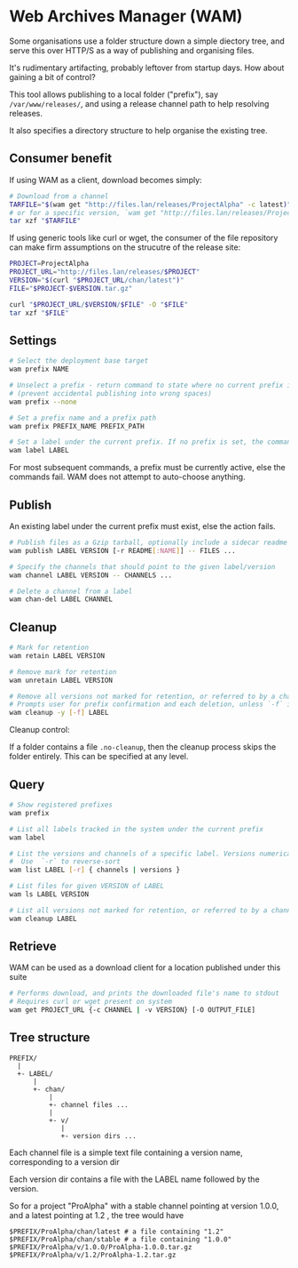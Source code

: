 # Web Archives Manager (WAM)

Some organisations use a folder structure down a simple diectory tree, and serve this over HTTP/S as a way of publishing and organising files.

It's rudimentary artifacting, probably leftover from startup days. How about gaining a bit of control?

This tool allows publishing to a local folder ("prefix"), say `/var/www/releases/`, and using a release channel path to help resolving releases.

It also specifies a directory structure to help organise the existing tree.

## Consumer benefit

If using WAM as a client, download becomes simply:

```sh
# Download from a channel
TARFILE="$(wam get "http://files.lan/releases/ProjectAlpha" -c latest)"
# or for a specific version, `wam get "http://files.lan/releases/ProjectAlpha" -v 3.0.1`
tar xzf "$TARFILE"
```

If using generic tools like curl or wget, the consumer of the file repository can make firm assumptions on the strucutre of the release site:

```sh
PROJECT=ProjectAlpha
PROJECT_URL="http://files.lan/releases/$PROJECT"
VERSION="$(curl "$PROJECT_URL/chan/latest")"
FILE="$PROJECT-$VERSION.tar.gz"

curl "$PROJECT_URL/$VERSION/$FILE" -O "$FILE"
tar xzf "$FILE"

```

## Settings

```sh
# Select the deployment base target
wam prefix NAME

# Unselect a prefix - return command to state where no current prefix is set
# (prevent accidental publishing into wrong spaces)
wam prefix --none

# Set a prefix name and a prefix path
wam prefix PREFIX_NAME PREFIX_PATH

# Set a label under the current prefix. If no prefix is set, the command fails.
wam label LABEL
```

For most subsequent commands, a prefix must be currently active, else the commands fail. WAM does not attempt to auto-choose anything.

## Publish

An existing label under the current prefix must exist, else the action fails.

```sh
# Publish files as a Gzip tarball, optionally include a sidecar readme file, optionally renaming it to NAME
wam publish LABEL VERSION [-r README[:NAME]] -- FILES ...

# Specify the channels that should point to the given label/version
wam channel LABEL VERSION -- CHANNELS ...

# Delete a channel from a label
wam chan-del LABEL CHANNEL
```

## Cleanup

```sh
# Mark for retention
wam retain LABEL VERSION

# Remove mark for retention
wam unretain LABEL VERSION

# Remove all versions not marked for retention, or referred to by a channel
# Prompts user for prefix confirmation and each deletion, unless `-f` is specified
wam cleanup -y [-f] LABEL
```

Cleanup control:

If a folder contains a file `.no-cleanup`, then the cleanup process skips the folder entirely. This can be specified at any level.

## Query

```sh
# Show registered prefixes
wam prefix

# List all labels tracked in the system under the current prefix
wam label

# List the versions and channels of a specific label. Versions numerically sorted, descending.
#  Use  `-r` to reverse-sort
wam list LABEL [-r] { channels | versions }

# List files for given VERSION of LABEL
wam ls LABEL VERSION

# List all versions not marked for retention, or referred to by a channel
wam cleanup LABEL
```

## Retrieve

WAM can be used as a download client for a location published under this suite

```sh
# Performs download, and prints the downloaded file's name to stdout
# Requires curl or wget present on system
wam get PROJECT_URL {-c CHANNEL | -v VERSION} [-O OUTPUT_FILE]
```

## Tree structure

```
PREFIX/
  |
  +- LABEL/
      |
      +- chan/
          |
          +- channel files ...
          |
          +- v/
             |
             +- version dirs ...
```

Each channel file is a simple text file containing a version name, corresponding to a version dir

Each version dir contains a file with the LABEL name followed by the version.

So for a project "ProAlpha" with a stable channel pointing at version 1.0.0, and a latest pointing at 1.2 , the tree would have

```
$PREFIX/ProAlpha/chan/latest # a file containing "1.2"
$PREFIX/ProAlpha/chan/stable # a file containing "1.0.0"
$PREFIX/ProAlpha/v/1.0.0/ProAlpha-1.0.0.tar.gz
$PREFIX/ProAlpha/v/1.2/ProAlpha-1.2.tar.gz
```
